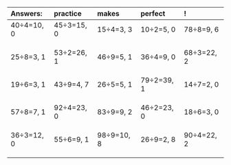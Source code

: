 | Answers: | practice | makes | perfect | ! |
| :--- | :--- | :--- | :--- | :--- |
| 40÷4=10, 0 | 45÷3=15, 0 | 15÷4=3, 3 | 10÷2=5, 0 | 78÷8=9, 6 | 
|   |   |   |   |   | 
|   |   |   |   |   | 
|   |   |   |   |   | 
| 25÷8=3, 1 | 53÷2=26, 1 | 46÷9=5, 1 | 36÷4=9, 0 | 68÷3=22, 2 | 
|   |   |   |   |   | 
|   |   |   |   |   | 
|   |   |   |   |   | 
| 19÷6=3, 1 | 43÷9=4, 7 | 26÷5=5, 1 | 79÷2=39, 1 | 14÷7=2, 0 | 
|   |   |   |   |   | 
|   |   |   |   |   | 
|   |   |   |   |   | 
| 57÷8=7, 1 | 92÷4=23, 0 | 83÷9=9, 2 | 46÷2=23, 0 | 18÷6=3, 0 | 
|   |   |   |   |   | 
|   |   |   |   |   | 
|   |   |   |   |   | 
| 36÷3=12, 0 | 55÷6=9, 1 | 98÷9=10, 8 | 26÷9=2, 8 | 90÷4=22, 2 | 
|   |   |   |   |   | 
|   |   |   |   |   | 
|   |   |   |   |   | 
